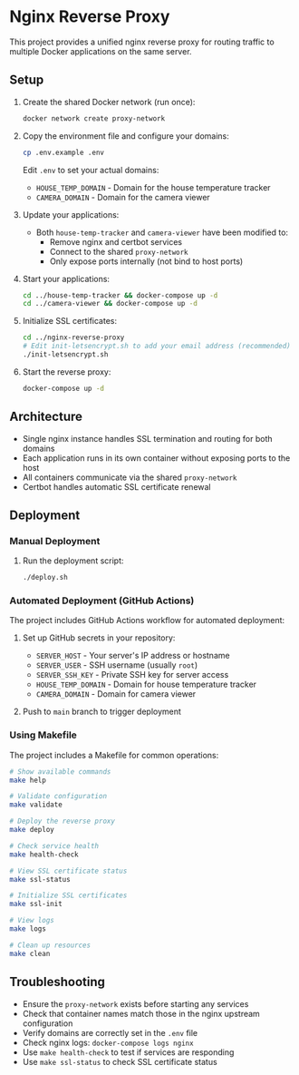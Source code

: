 # Nginx Reverse Proxy

This project provides a unified nginx reverse proxy for routing traffic to multiple Docker applications on the same server.

## Setup

1. Create the shared Docker network (run once):
   ```bash
   docker network create proxy-network
   ```

2. Copy the environment file and configure your domains:
   ```bash
   cp .env.example .env
   ```
   Edit `.env` to set your actual domains:
   - `HOUSE_TEMP_DOMAIN` - Domain for the house temperature tracker
   - `CAMERA_DOMAIN` - Domain for the camera viewer

3. Update your applications:
   - Both `house-temp-tracker` and `camera-viewer` have been modified to:
     - Remove nginx and certbot services
     - Connect to the shared `proxy-network`
     - Only expose ports internally (not bind to host ports)

4. Start your applications:
   ```bash
   cd ../house-temp-tracker && docker-compose up -d
   cd ../camera-viewer && docker-compose up -d
   ```

5. Initialize SSL certificates:
   ```bash
   cd ../nginx-reverse-proxy
   # Edit init-letsencrypt.sh to add your email address (recommended)
   ./init-letsencrypt.sh
   ```

6. Start the reverse proxy:
   ```bash
   docker-compose up -d
   ```

## Architecture

- Single nginx instance handles SSL termination and routing for both domains
- Each application runs in its own container without exposing ports to the host
- All containers communicate via the shared `proxy-network`
- Certbot handles automatic SSL certificate renewal

## Deployment

### Manual Deployment

1. Run the deployment script:
   ```bash
   ./deploy.sh
   ```

### Automated Deployment (GitHub Actions)

The project includes GitHub Actions workflow for automated deployment:

1. Set up GitHub secrets in your repository:
   - `SERVER_HOST` - Your server's IP address or hostname
   - `SERVER_USER` - SSH username (usually `root`)
   - `SERVER_SSH_KEY` - Private SSH key for server access
   - `HOUSE_TEMP_DOMAIN` - Domain for house temperature tracker
   - `CAMERA_DOMAIN` - Domain for camera viewer

2. Push to `main` branch to trigger deployment

### Using Makefile

The project includes a Makefile for common operations:

```bash
# Show available commands
make help

# Validate configuration
make validate

# Deploy the reverse proxy
make deploy

# Check service health
make health-check

# View SSL certificate status
make ssl-status

# Initialize SSL certificates
make ssl-init

# View logs
make logs

# Clean up resources
make clean
```

## Troubleshooting

- Ensure the `proxy-network` exists before starting any services
- Check that container names match those in the nginx upstream configuration
- Verify domains are correctly set in the `.env` file
- Check nginx logs: `docker-compose logs nginx`
- Use `make health-check` to test if services are responding
- Use `make ssl-status` to check SSL certificate status